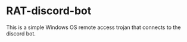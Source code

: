 # RAT-discord-bot
This is a simple Windows OS remote access trojan that connects to the discord bot.
